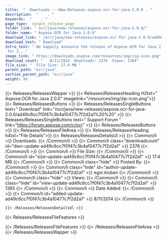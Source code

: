 ```yaml
---
title:  "  Downloads ---New-Releases-aspose.ocr-for-java-2.0.0 . " 
description:  "    . " 
keywords:  "    . " 
page_type:  single_release_page
folder_link: " ocr/java/new-releases/aspose.ocr-for-java-2.0.0/"
folder_name: " Aspose.OCR for Java 2.0.0"
download_link: " /ocr/java/new-releases/aspose.ocr-for-java-2.0.0/ad49c6cc7f0f47c3b4a10477c7f2d2a1"
download_text: " Download"
Intro_text: " We happily announce the release of Aspose.OCR for Java 2.0.0. Aspose.OCR
 for J..."
image_link: " https://downloads.aspose.com/resources/img/zip-icon.png"
download_count: "   8/11/2014  Downloads: 2376  Views: 1364"
file_size: "  File Size: 17.4 MB "
parent_path: "ocr/java"
section_parent_path: "ocr/java"
weight: 90 
---
```


{{< Releases/ReleasesWapper >}}
  {{< Releases/ReleasesHeading H2txt=" Aspose.OCR for Java 2.0.0" imagelink="/resources/img/zip-icon.png">}}
  {{< Releases/ReleasesButtons >}}
    {{< Releases/ReleasesSingleButtons text=" Download" link="/ocr/java/new-releases/aspose.ocr-for-java-2.0.0/ad49c6cc7f0f47c3b4a10477c7f2d2a1%20%20" >}}
    {{< Releases/ReleasesSingleButtons text=" Support Forum " link="https://forum.aspose.com/c/ocr" >}}
  {{< Releases/ReleasesButtons >}}
  {{< Releases/ReleasesFileArea >}}
    {{< Releases/ReleasesHeading h4txt="File Details">}}
    {{< Releases/ReleasesDetailsUl >}}
            {{< Common/li  >}} Downloads: {{< /Common/li >}} 
      {{< Common/li class="downloadcount" id="dwn-update-ad49c6cc7f0f47c3b4a10477c7f2d2a1" >}} 2376 {{< /Common/li >}} 
      {{< Common/li  >}} File Size: {{< /Common/li >}} 
      {{< Common/li id="size-update-ad49c6cc7f0f47c3b4a10477c7f2d2a1" >}} 17.4 MB {{< /Common/li >}} 
      {{< Common/li  class="hide" >}} Posted By: {{< /Common/li >}} 
      {{< Common/li class="hide" id="author-update-ad49c6cc7f0f47c3b4a10477c7f2d2a1" >}} egor.kluban {{< /Common/li >}} 
      {{< Common/li class="hide"  >}} Views: {{< /Common/li >}} 
      {{< Common/li class="hide" id="view-update-ad49c6cc7f0f47c3b4a10477c7f2d2a1" >}} 1365 {{< /Common/li >}} 
      {{< Common/li  >}} Date Added: {{< /Common/li >}} 
      {{< Common/li id="added-update-ad49c6cc7f0f47c3b4a10477c7f2d2a1" >}} 8/11/2014 {{< /Common/li >}} 

    {{< /Releases/ReleasesDetailsUl >}}

  {{< Releases/ReleasesFileFeatures >}}
      
  {{< /Releases/ReleasesFileFeatures >}}
 {{< /Releases/ReleasesFileArea >}}
{{< /Releases/ReleasesWapper >}}


